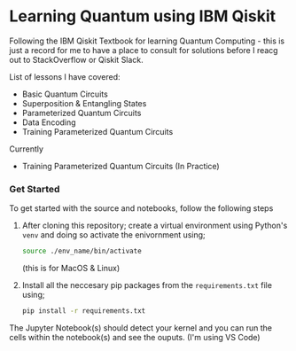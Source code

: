 # Learning Quantum using IBM Qiskit
Following the IBM Qiskit Textbook for learning Quantum Computing - this is just a record for me to have a place to consult for solutions before I reacg out to StackOverflow or Qiskit Slack.

List of lessons I have covered:
- Basic Quantum Circuits
- Superposition & Entangling States
- Parameterized Quantum Circuits
- Data Encoding
- Training Parameterized Quantum Circuits

Currently
- Training Parameterized Quantum Circuits (In Practice)

### __Get Started__
To get started with the source and notebooks, follow the following steps
1. After cloning this repository; create a virtual environment using Python's `venv` and doing so activate the enivornment using; 
   ```bash
   source ./env_name/bin/activate
   ```
   (this is for MacOS & Linux)

2. Install all the neccesary pip packages from the `requirements.txt` file using;
   ```bash
   pip install -r requirements.txt
   ```

The Jupyter Notebook(s) should detect your kernel and you can run the cells within the notebook(s) and see the ouputs. (I'm using VS Code)